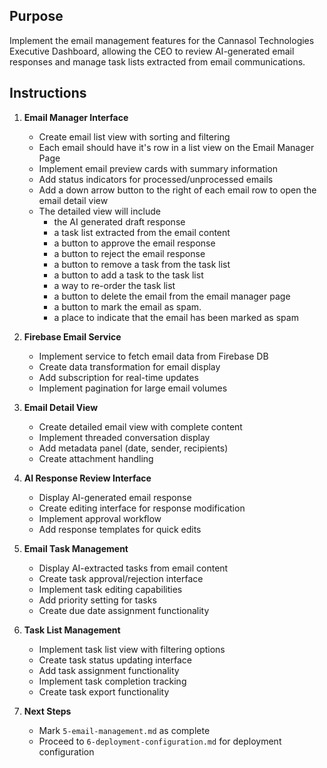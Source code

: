 ## Purpose
Implement the email management features for the Cannasol Technologies Executive Dashboard, allowing the CEO to review AI-generated email responses and manage task lists extracted from email communications.

## Instructions

1. **Email Manager Interface**
   - Create email list view with sorting and filtering
   - Each email should have it's row in a list view on the Email Manager Page
   - Implement email preview cards with summary information
   - Add status indicators for processed/unprocessed emails
   - Add a down arrow button to the right of each email row to open the email detail view
   - The detailed view will include 
      - the AI generated draft response
      - a task list extracted from the email content
      - a button to approve the email response
      - a button to reject the email response
      - a button to remove a task from the task list
      - a button to add a task to the task list
      - a way to re-order the task list
      - a button to delete the email from the email manager page
      - a button to mark the email as spam.
      - a place to indicate that the email has been marked as spam

2. **Firebase Email Service**
   - Implement service to fetch email data from Firebase DB
   - Create data transformation for email display
   - Add subscription for real-time updates
   - Implement pagination for large email volumes

3. **Email Detail View**
   - Create detailed email view with complete content
   - Implement threaded conversation display
   - Add metadata panel (date, sender, recipients)
   - Create attachment handling

4. **AI Response Review Interface**
   - Display AI-generated email response
   - Create editing interface for response modification
   - Implement approval workflow
   - Add response templates for quick edits

5. **Email Task Management**
   - Display AI-extracted tasks from email content
   - Create task approval/rejection interface
   - Implement task editing capabilities
   - Add priority setting for tasks
   - Create due date assignment functionality

6. **Task List Management**
   - Implement task list view with filtering options
   - Create task status updating interface
   - Add task assignment functionality
   - Implement task completion tracking
   - Create task export functionality

7. **Next Steps**
    - Mark `5-email-management.md` as complete
    - Proceed to `6-deployment-configuration.md` for deployment configuration
